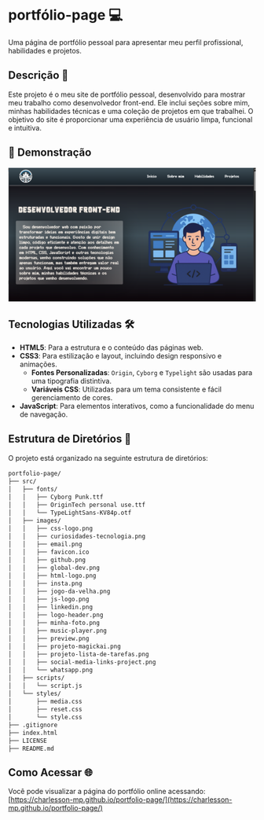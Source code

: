 # portfólio-page 💻

Uma página de portfólio pessoal para apresentar meu perfil profissional, habilidades e projetos.

## Descrição 📄
Este projeto é o meu site de portfólio pessoal, desenvolvido para mostrar meu trabalho como desenvolvedor front-end. Ele inclui seções sobre mim, minhas habilidades técnicas e uma coleção de projetos em que trabalhei. O objetivo do site é proporcionar uma experiência de usuário limpa, funcional e intuitiva.

## 📸 Demonstração

![preview](./src/images/preview.png)

## Tecnologias Utilizadas 🛠️

* **HTML5**: Para a estrutura e o conteúdo das páginas web.
* **CSS3**: Para estilização e layout, incluindo design responsivo e animações.
    * **Fontes Personalizadas**: `Origin`, `Cyborg` e `Typelight` são usadas para uma tipografia distintiva.
    * **Variáveis CSS**: Utilizadas para um tema consistente e fácil gerenciamento de cores.
* **JavaScript**: Para elementos interativos, como a funcionalidade do menu de navegação.

## Estrutura de Diretórios 📁

O projeto está organizado na seguinte estrutura de diretórios:
```
portfolio-page/
├── src/
│   ├── fonts/
│   │   ├── Cyborg Punk.ttf
│   │   ├── OriginTech personal use.ttf
│   │   └── TypeLightSans-KV84p.otf
│   ├── images/
│   │   ├── css-logo.png
│   │   ├── curiosidades-tecnologia.png
│   │   ├── email.png
│   │   ├── favicon.ico
│   │   ├── github.png
│   │   ├── global-dev.png
│   │   ├── html-logo.png
│   │   ├── insta.png
│   │   ├── jogo-da-velha.png
│   │   ├── js-logo.png
│   │   ├── linkedin.png
│   │   ├── logo-header.png
│   │   ├── minha-foto.png
│   │   ├── music-player.png
│   │   ├── preview.png
│   │   ├── projeto-magickai.png
│   │   ├── projeto-lista-de-tarefas.png
│   │   ├── social-media-links-project.png
│   │   └── whatsapp.png
│   ├── scripts/
│   │   └── script.js
│   └── styles/
│       ├── media.css
│       ├── reset.css
│       └── style.css
├── .gitignore
├── index.html
├── LICENSE
├── README.md
```

## Como Acessar 🌐

Você pode visualizar a página do portfólio online acessando:
[https://charlesson-mp.github.io/portfolio-page/](https://charlesson-mp.github.io/portfolio-page/)